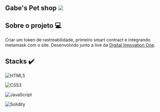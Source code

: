 ## Gabe's Pet shop <img src="https://github.com/ypoolz/dio-blockchain-for-devs/blob/main/src/images/Gabe_s-Pet-Shop-27-July-2022-_1_.gif" style="max-width: 15%;" />







## Sobre o projeto :computer:

Criar um token de rastreabilidade, primeiro smart contract e integrando metamask com o site. Desenvolvido junto a live da [Digital Innovation One](https://www.youtube.com/watch?v=6yFeUiceybw&t=4164s).

## Stacks :heavy_check_mark:

  ![HTML5](https://img.shields.io/badge/html5-%23E34F26.svg?style=for-the-badge&logo=html5&logoColor=white) 
  
  ![CSS3](https://img.shields.io/badge/css3-%231572B6.svg?style=for-the-badge&logo=css3&logoColor=white) 
  
  ![JavaScript](https://img.shields.io/badge/javascript-yellow.svg?style=for-the-badge&logo=javascript&logoColor=white) 
  
  ![Solidity](https://img.shields.io/badge/Solidity-blue.svg?style=for-the-badge&logo=Solidity&logoColor=white)

